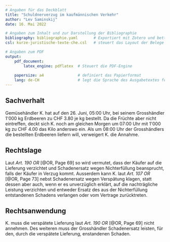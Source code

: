 ```yaml
---
# Angaben für das Deckblatt
title: "Schuldnerverzug im kaufmännischen Verkehr"
author: "Lev Saminskij"
date: 16. Mai 2022

# Angaben zum Inhalt und zur Darstellung der Bibliographie
bibliography: bibliographie.yaml       # Exportiert mit Zotero und betterbibtex
csl: kurze-juristische-texte-che.csl   # steuert das Layout der Belege

# Angaben zum PDF
output: 
    pdf_document:
        latex_engine: pdflatex  # Steuert die PDF-Engine
  
    papersize: a4               # definiert das Papierformat
    lang: de-CH                 # legt die Sprache des Ausgabetextes fest
---
```


## Sachverhalt

Gemüsehändler K. hat auf den 26. Juni, 05:00 Uhr, bei seinem
Grosshändler 1'000 kg Erdbeeren zu CHF 3.80 je kg bestellt. Da die
Früchte aber nicht eintreffen, deckt sich K. noch am gleichen Morgen
um 07:00 Uhr mit 1'000 kg zu CHF 4.00 das Kilo anderswo ein. Als um
08:00 Uhr der Grosshändlers die bestellten Erdbeeren liefern will,
ver­weigert K. die Annahme.

## Rechtslage

Laut *Art. 190 OR* [@OR, Page 69] so wird vermutet, dass der Käufer
auf die Lieferung verzichtet und Schadenersatz wegen Nichterfüllung beansprucht,
falls der Käufer in Verzug kommt. Ausserdem kann K. laut *Art. 107 OR* [@OR, Page 73]
nebst Schadenersatz wegen Ver­spätung klagen, statt dessen aber auch, wenn er es unverzüglich erklärt, auf die nachträgliche Leistung verzichten und entweder Ersatz des aus der Nichterfüllung entstandenen Schadens verlangen oder vom Vertrage zurücktreten.

## Rechtsanwendung

K. muss die verspätete Lieferung laut *Art. 190 OR* [@OR, Page 69] nicht annehmen.
Des weiteren muss der Grosshändler Schadenersatz leisten, für den, durch
die verspätete Lieferung, enstandenen Schaden.